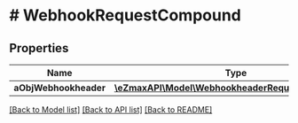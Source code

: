 # # WebhookRequestCompound

## Properties

Name | Type | Description | Notes
------------ | ------------- | ------------- | -------------
**aObjWebhookheader** | [**\eZmaxAPI\Model\WebhookheaderRequestCompound[]**](WebhookheaderRequestCompound.md) |  | [optional]

[[Back to Model list]](../../README.md#models) [[Back to API list]](../../README.md#endpoints) [[Back to README]](../../README.md)
